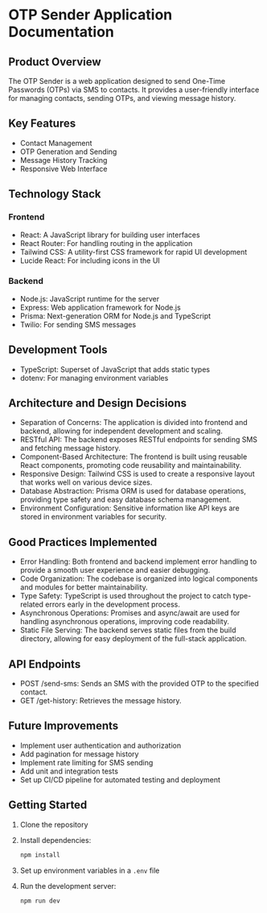 # OTP Sender Application Documentation

## Product Overview

The OTP Sender is a web application designed to send One-Time Passwords (OTPs) via SMS to contacts. It provides a user-friendly interface for managing contacts, sending OTPs, and viewing message history.

## Key Features

- Contact Management
- OTP Generation and Sending
- Message History Tracking
- Responsive Web Interface

## Technology Stack

### Frontend

- React: A JavaScript library for building user interfaces
- React Router: For handling routing in the application
- Tailwind CSS: A utility-first CSS framework for rapid UI development
- Lucide React: For including icons in the UI

### Backend

- Node.js: JavaScript runtime for the server
- Express: Web application framework for Node.js
- Prisma: Next-generation ORM for Node.js and TypeScript
- Twilio: For sending SMS messages

## Development Tools

- TypeScript: Superset of JavaScript that adds static types
- dotenv: For managing environment variables

## Architecture and Design Decisions

- Separation of Concerns: The application is divided into frontend and backend, allowing for independent development and scaling.
- RESTful API: The backend exposes RESTful endpoints for sending SMS and fetching message history.
- Component-Based Architecture: The frontend is built using reusable React components, promoting code reusability and maintainability.
- Responsive Design: Tailwind CSS is used to create a responsive layout that works well on various device sizes.
- Database Abstraction: Prisma ORM is used for database operations, providing type safety and easy database schema management.
- Environment Configuration: Sensitive information like API keys are stored in environment variables for security.

## Good Practices Implemented

- Error Handling: Both frontend and backend implement error handling to provide a smooth user experience and easier debugging.
- Code Organization: The codebase is organized into logical components and modules for better maintainability.
- Type Safety: TypeScript is used throughout the project to catch type-related errors early in the development process.
- Asynchronous Operations: Promises and async/await are used for handling asynchronous operations, improving code readability.
- Static File Serving: The backend serves static files from the build directory, allowing for easy deployment of the full-stack application.

## API Endpoints

- POST /send-sms: Sends an SMS with the provided OTP to the specified contact.
- GET /get-history: Retrieves the message history.

## Future Improvements

- Implement user authentication and authorization
- Add pagination for message history
- Implement rate limiting for SMS sending
- Add unit and integration tests
- Set up CI/CD pipeline for automated testing and deployment

## Getting Started

1. Clone the repository
2. Install dependencies:
   ```bash
   npm install
   ```

3. Set up environment variables in a ```.env``` file
4. Run the development server:
   ```bash
   npm run dev
   ```
